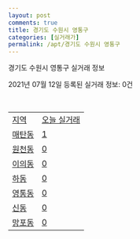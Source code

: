 ```yaml
---
layout: post
comments: true
title: 경기도 수원시 영통구
categories: [실거래가]
permalink: /apt/경기도 수원시 영통구
---
```


경기도 수원시 영통구 실거래 정보

2021년 07월 12일 등록된 실거래 정보: 0건

<script type="text/javascript">
  google.charts.load('current', {'packages':['corechart']});
  google.charts.setOnLoadCallback(drawChart);

  function drawChart() {
    var data = google.visualization.arrayToDataTable([['거래일', '매매', '전월세', '전매'], ['20-07', 366, 460, 0], ['20-08', 447, 561, 0], ['20-09', 450, 654, 0], ['20-10', 615, 555, 0], ['20-11', 798, 587, 0], ['20-12', 1109, 687, 0], ['21-01', 708, 650, 0], ['21-02', 553, 599, 0], ['21-03', 526, 604, 0], ['21-04', 425, 454, 0], ['21-05', 594, 473, 0], ['21-06', 385, 468, 0], ['21-07', 27, 91, 0]]);

    var options = {
      title: '최근 1년간 유형별 거래량 추이',
      legend: { position: 'bottom' }
    };

    var chart = new google.visualization.LineChart(document.getElementById('columnchart_material'));
    chart.draw(data, (options));
  }
</script>

<div id="columnchart_material" style="width: 95%; margin-left: -35px"></div>
<br>
<table class="sortable">
  <tr>
    <td><a href="#">지역</a></td>
    <td><a href="#">오늘 실거래</a></td>
  </tr>

  
  <tr class="item">
    <td><a href="경기도 수원시 영통구 매탄동">매탄동</a></td>
    <td><a href="경기도 수원시 영통구 매탄동">1</a></td>
  </tr>
    

  <tr class="item">
    <td><a href="경기도 수원시 영통구 원천동">원천동</a></td>
    <td><a href="경기도 수원시 영통구 원천동">0</a></td>
  </tr>
    

  <tr class="item">
    <td><a href="경기도 수원시 영통구 이의동">이의동</a></td>
    <td><a href="경기도 수원시 영통구 이의동">0</a></td>
  </tr>
    

  <tr class="item">
    <td><a href="경기도 수원시 영통구 하동">하동</a></td>
    <td><a href="경기도 수원시 영통구 하동">0</a></td>
  </tr>
    

  <tr class="item">
    <td><a href="경기도 수원시 영통구 영통동">영통동</a></td>
    <td><a href="경기도 수원시 영통구 영통동">0</a></td>
  </tr>
    

  <tr class="item">
    <td><a href="경기도 수원시 영통구 신동">신동</a></td>
    <td><a href="경기도 수원시 영통구 신동">0</a></td>
  </tr>
    

  <tr class="item">
    <td><a href="경기도 수원시 영통구 망포동">망포동</a></td>
    <td><a href="경기도 수원시 영통구 망포동">0</a></td>
  </tr>
    


</table>


    